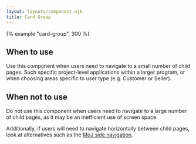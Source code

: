```yaml
---
layout: layouts/component.njk
title: Card Group
---
```


{% example "card-group", 300 %}

## When to use

Use this component when users need to navigate to a small number of child pages. Such specific project-level applications within a larger program, or when choosing areas specific to user type (e.g. Customer or Seller).

## When not to use

Do not use this component when users need to navigate to a large number of child pages, as it may be an inefficient use of screen space.

Additionally, if users will need to navigate horizontally between child pages, look at alternatives such as the [MoJ side navigation](https://design-patterns.service.justice.gov.uk/components/side-navigation/).